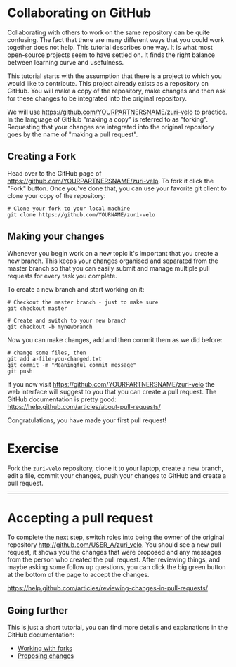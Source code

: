 # Collaborating on GitHub

Collaborating with others to work on the same repository can be quite confusing.
The fact that there are many different ways that you could work together does
not help. This tutorial describes one way. It is what most open-source
projects seem to have settled on. It finds the right balance between learning
curve and usefulness.

This tutorial starts with the assumption that there is a project to which you
would like to contribute. This project already exists as a repository on GitHub.
You will make a copy of the repository, make changes and then ask for these
changes to be integrated into the original repository.

We will use https://github.com/YOURPARTNERSNAME/zuri-velo to practice. In
the language of GitHub "making a copy" is referred to as "forking". Requesting
that your changes are integrated into the original repository goes by the name
of "making a pull request".


## Creating a Fork

Head over to the GitHub page of https://github.com/YOURPARTNERSNAME/zuri-velo.
To fork it click the "Fork" button. Once you've done that, you can use your favorite git
client to clone your copy of the repository:

```
# Clone your fork to your local machine
git clone https://github.com/YOURNAME/zuri-velo
```

## Making your changes

Whenever you begin work on a new topic it's important that you create a new
branch. This keeps your changes organised and separated from the master branch
so that you can easily submit and manage multiple pull requests for every task
you complete.

To create a new branch and start working on it:

```
# Checkout the master branch - just to make sure
git checkout master

# Create and switch to your new branch
git checkout -b mynewbranch
```

Now you can make changes, add and then commit them as we did before:
```
# change some files, then
git add a-file-you-changed.txt
git commit -m "Meaningful commit message"
git push
```

If you now visit https://github.com/YOURPARTNERSNAME/zuri-velo the web interface will
suggest to you that you can create a pull request. The GitHub documentation is
pretty good: https://help.github.com/articles/about-pull-requests/

Congratulations, you have made your first pull request!


# Exercise

Fork the `zuri-velo` repository, clone it to your laptop, create a new branch,
edit a file, commit your changes, push your changes to GitHub and create a
pull request.

---

# Accepting a pull request

To complete the next step, switch roles into being the owner of the original
repository http://github.com/USER_A/zuri_velo. You should see a new pull request,
it shows you the changes that were proposed and any messages from the person
who created the pull request. After reviewing things, and maybe asking some
follow up questions, you can click the big green button at the bottom of the
page to accept the changes.

https://help.github.com/articles/reviewing-changes-in-pull-requests/


## Going further

This is just a short tutorial, you can find more details and explanations in
the GitHub documentation:

* [Working with forks](https://help.github.com/articles/working-with-forks/)
* [Proposing changes](https://help.github.com/articles/proposing-changes-to-your-work-with-pull-requests/)
